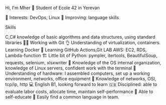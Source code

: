 
Hi, I'm Mher 👋 Student of Ecole 42 in Yerevan

🌱 Interests: DevOps, Linux 
🔎 Improving: language skills

Skills

С,C# knowledge of basic algorithms and data structures, using standard libraries 🧑‍🎓 Working with Git 👌 Understanding of virtualization, containers. Learning Docker 🐋 Learning GitHub Actions,Git LAB AWS: EC2, RDS, Lambda-function 🏗️ Little bit of Python: pympler, itertools, BeautifulSoup, requests, selenium, xlsxwriter 🥷 Knowledge of the OS internal organization, knowledge of Linux servers, confident work with the terminal 🐧 Understanding of hardware: I assembled computers, set up a working environment, networks, office equipment 🔌 Knowledge of networks, OSI, tcp/ip, http 💻 English B1, looking forward to learn 🇬🇧 Disciplined: able to evaluate labor costs, allocate time, maintain self-performance 🔰 Able to self-educate 🏁 Easily find a common language in team.
